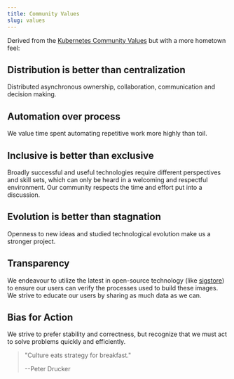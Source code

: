 ```yaml
---
title: Community Values
slug: values
---
```


Derived from the [Kubernetes Community Values](https://www.kubernetes.dev/community/values/) but with a more hometown feel:

## Distribution is better than centralization

Distributed asynchronous ownership, collaboration, communication and decision making.

## Automation over process

We value time spent automating repetitive work more highly than toil.

## Inclusive is better than exclusive

Broadly successful and useful technologies require different perspectives and skill sets, which can only be heard in a welcoming and respectful environment. Our community respects the time and effort put into a discussion.

## Evolution is better than stagnation

Openness to new ideas and studied technological evolution make us a stronger project.

## Transparency

We endeavour to utilize the latest in open-source technology (like [sigstore](https://www.sigstore.dev/)) to ensure our users can verify the processes used to build these images. We strive to educate our users by sharing as much data as we can.

## Bias for Action

We strive to prefer stability and correctness, but recognize that we must act to solve problems quickly and efficiently.

> "Culture eats strategy for breakfast." 
>
> --Peter Drucker
